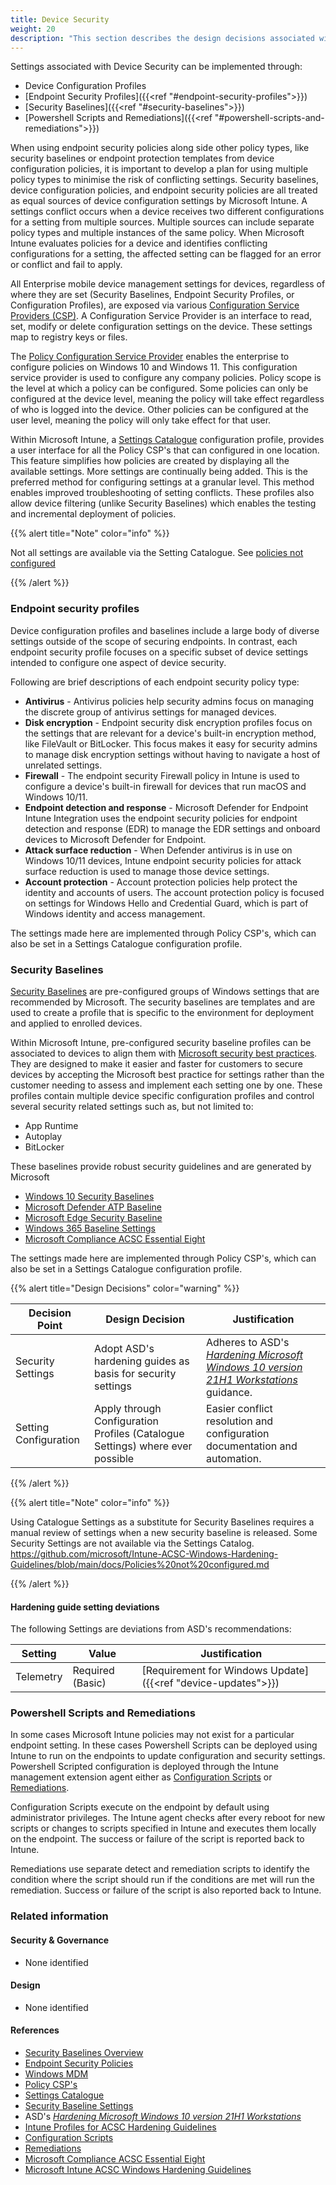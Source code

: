 ```yaml
---
title: Device Security
weight: 20
description: "This section describes the design decisions associated with Device Security for system(s) built using ASD's Blueprint for Secure Cloud."
---
```


Settings associated with Device Security can be implemented through:

* Device Configuration Profiles
* [Endpoint Security Profiles]({{<ref "#endpoint-security-profiles">}})
* [Security Baselines]({{<ref "#security-baselines">}})
* [Powershell Scripts and Remediations]({{<ref "#powershell-scripts-and-remediations">}})

When using endpoint security policies along side other policy types, like security baselines or endpoint protection templates from device configuration policies, it is important to develop a plan for using multiple policy types to minimise the risk of conflicting settings. Security baselines, device configuration policies, and endpoint security policies are all treated as equal sources of device configuration settings by Microsoft Intune. A settings conflict occurs when a device receives two different configurations for a setting from multiple sources. Multiple sources can include separate policy types and multiple instances of the same policy. When Microsoft Intune evaluates policies for a device and identifies conflicting configurations for a setting, the affected setting can be flagged for an error or conflict and fail to apply.

All Enterprise mobile device management settings for devices, regardless of where they are set (Security Baselines, Endpoint Security Profiles, or Configuration Profiles), are exposed via various [Configuration Service Providers (CSP)](https://docs.microsoft.com/windows/client-management/mdm/configuration-service-provider-reference). A Configuration Service Provider is an interface to read, set, modify or delete configuration settings on the device. These settings map to registry keys or files.

The [Policy Configuration Service Provider](https://docs.microsoft.com/windows/client-management/mdm/policy-configuration-service-provider) enables the enterprise to configure policies on Windows 10 and Windows 11. This configuration service provider is used to configure any company policies. Policy scope is the level at which a policy can be configured. Some policies can only be configured at the device level, meaning the policy will take effect regardless of who is logged into the device. Other policies can be configured at the user level, meaning the policy will only take effect for that user.

Within Microsoft Intune, a [Settings Catalogue](https://docs.microsoft.com/mem/intune/configuration/settings-catalog) configuration profile, provides a user interface for all the Policy CSP's that can configured in one location. This feature simplifies how policies are created by displaying all the available settings. More settings are continually being added. This is the preferred method for configuring settings at a granular level. This method enables improved troubleshooting of setting conflicts. These profiles also allow device filtering (unlike Security Baselines) which enables the testing and incremental deployment of policies.

{{% alert title="Note" color="info" %}}

Not all settings are available via the Setting Catalogue. See [policies not configured](https://github.com/microsoft/Intune-ACSC-Windows-Hardening-Guidelines/blob/main/docs/Policies%20not%20configured.md)

{{% /alert %}}

### Endpoint security profiles

Device configuration profiles and baselines include a large body of diverse settings outside of the scope of securing endpoints. In contrast, each endpoint security profile focuses on a specific subset of device settings intended to configure one aspect of device security.

Following are brief descriptions of each endpoint security policy type:

* **Antivirus** - Antivirus policies help security admins focus on managing the discrete group of antivirus settings for managed devices.
* **Disk encryption** - Endpoint security disk encryption profiles focus on the settings that are relevant for a device's built-in encryption method, like FileVault or BitLocker. This focus makes it easy for security admins to manage disk encryption settings without having to navigate a host of unrelated settings.
* **Firewall** - The endpoint security Firewall policy in Intune is used to configure a device's built-in firewall for devices that run macOS and Windows 10/11.
* **Endpoint detection and response** - Microsoft Defender for Endpoint Intune Integration uses the endpoint security policies for endpoint detection and response (EDR) to manage the EDR settings and onboard devices to Microsoft Defender for Endpoint.
* **Attack surface reduction** - When Defender antivirus is in use on Windows 10/11 devices, Intune endpoint security policies for attack surface reduction is used to manage those device settings.
* **Account protection** - Account protection policies help protect the identity and accounts of users. The account protection policy is focused on settings for Windows Hello and Credential Guard, which is part of Windows identity and access management.

The settings made here are implemented through Policy CSP's, which can also be set in a Settings Catalogue configuration profile.

### Security Baselines

[Security Baselines](https://learn.microsoft.com/mem/intune/protect/security-baselines) are pre-configured groups of Windows settings that are recommended by Microsoft. The security baselines are templates and are used to create a profile that is specific to the environment for deployment and applied to enrolled devices.

Within Microsoft Intune, pre-configured security baseline profiles can be associated to devices to align them with [Microsoft security best practices](https://learn.microsoft.com/mem/intune/protect/endpoint-security). They are designed to make it easier and faster for customers to secure devices by accepting the Microsoft best practice for settings rather than the customer needing to assess and implement each setting one by one. These profiles contain multiple device specific configuration profiles and control several security related settings such as, but not limited to:

* App Runtime
* Autoplay
* BitLocker

These baselines provide robust security guidelines and are generated by Microsoft

* [Windows 10 Security Baselines](https://docs.microsoft.com/mem/intune/protect/security-baseline-settings-mdm-all?pivots=november-2021)
* [Microsoft Defender ATP Baseline](https://docs.microsoft.com/mem/intune/protect/security-baseline-settings-defender-atp?pivots=atp-december-2020)
* [Microsoft Edge Security Baseline](https://docs.microsoft.com/mem/intune/protect/security-baseline-settings-edge?pivots=edge-october-2019)
* [Windows 365 Baseline Settings](https://docs.microsoft.com/mem/intune/protect/security-baseline-settings-windows-365)
* [Microsoft Compliance ACSC Essential Eight](https://learn.microsoft.com/compliance/essential-eight/e8-overview)

The settings made here are implemented through Policy CSP's, which can also be set in a Settings Catalogue configuration profile.

{{% alert title="Design Decisions" color="warning" %}}

| Decision Point        | Design Decision                                                               | Justification                                                                                                                                                      |
| --------------------- | ----------------------------------------------------------------------------- | ------------------------------------------------------------------------------------------------------------------------------------------------------------------ |
| Security Settings     | Adopt ASD's hardening guides as basis for security settings                    | Adheres to ASD's [*Hardening Microsoft Windows 10 version 21H1 Workstations*](https://www.cyber.gov.au/acsc/view-all-content/publications/hardening-microsoft-windows-10-version-21h1-workstations) guidance. |
| Setting Configuration | Apply through Configuration Profiles (Catalogue Settings) where ever possible | Easier conflict resolution and configuration documentation and automation.                                                                           |

{{% /alert %}}

{{% alert title="Note" color="info" %}}

Using Catalogue Settings as a substitute for Security Baselines requires a manual review of settings when a new security baseline is released. Some Security Settings are not available via the Settings Catalog. https://github.com/microsoft/Intune-ACSC-Windows-Hardening-Guidelines/blob/main/docs/Policies%20not%20configured.md

{{% /alert %}}

#### Hardening guide setting deviations

The following Settings are deviations from ASD's recommendations:

| Setting   | Value            | Justification                                                 |
| --------- | ---------------- | ------------------------------------------------------------- |
| Telemetry | Required (Basic) | [Requirement for Windows Update]({{<ref "device-updates">}}) |

### Powershell Scripts and Remediations

In some cases Microsoft Intune policies may not exist for a particular endpoint setting. In these cases Powershell Scripts can be deployed using Intune to run on the endpoints to update configuration and security settings. Powershell Scripted configuration is deployed through the Intune management extension agent either as [Configuration Scripts](https://learn.microsoft.com/mem/intune/apps/intune-management-extension) or [Remediations](https://learn.microsoft.com/mem/intune/fundamentals/remediations).

Configuration Scripts execute on the endpoint by default using administrator privileges. The Intune agent checks after every reboot for new scripts or changes to scripts specified in Intune and executes them locally on the endpoint. The success or failure of the script is reported back to Intune.

Remediations use separate detect and remediation scripts to identify the condition where the script should run if the conditions are met will run the remediation. Success or failure of the script is also reported back to Intune.

### Related information

#### Security & Governance

* None identified

#### Design

* None identified

#### References

* [Security Baselines Overview](https://docs.microsoft.com/mem/intune/protect/security-baselines)
* [Endpoint Security Policies](https://docs.microsoft.com/mem/intune/protect/endpoint-security-policy)
* [Windows MDM](https://docs.microsoft.com/windows/client-management/mdm/windows-mdm-enterprise-settings)
* [Policy CSP's](https://docs.microsoft.com/windows/client-management/mdm/policy-configuration-service-provider)
* [Settings Catalogue](https://docs.microsoft.com/mem/intune/configuration/settings-catalog)
* [Security Baseline Settings](https://docs.microsoft.com/mem/intune/protect/security-baseline-settings-mdm-all?pivots=november-2021)
* ASD's [*Hardening Microsoft Windows 10 version 21H1 Workstations*](https://www.cyber.gov.au/acsc/view-all-content/publications/hardening-microsoft-windows-10-version-21h1-workstations)
* [Intune Profiles for ACSC Hardening Guidelines](https://github.com/microsoft/Intune-ACSC-Windows-Hardening-Guidelines)
* [Configuration Scripts](https://learn.microsoft.com/mem/intune/apps/intune-management-extension)
* [Remediations](https://learn.microsoft.com/mem/intune/fundamentals/remediations)
* [Microsoft Compliance ACSC Essential Eight](https://learn.microsoft.com/compliance/essential-eight/e8-overview)
* [Microsoft Intune ACSC Windows Hardening Guidelines](https://github.com/microsoft/Intune-ACSC-Windows-Hardening-Guidelines)

